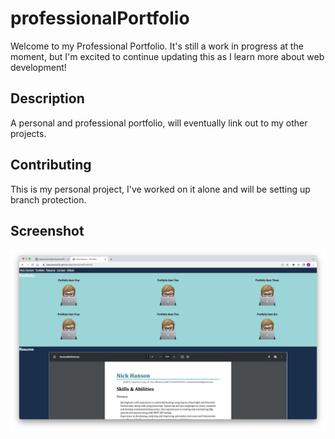# professionalPortfolio

Welcome to my Professional Portfolio. It's still a work in progress at the moment, but I'm excited to continue updating this as I learn more about web development!

## Description

A personal and professional portfolio, will eventually link out to my other projects.

## Contributing

This is my personal project, I've worked on it alone and will be setting up branch protection.

## Screenshot

![website screenshot](assets/images/websiteScreenshot0626.png)
